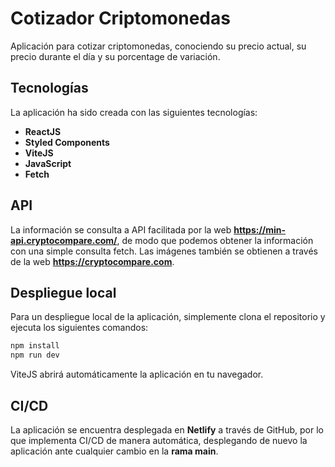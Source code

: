 # Cotizador Criptomonedas

Aplicación para cotizar criptomonedas, conociendo su precio actual, su precio durante el día y su porcentage de variación.

## Tecnologías

La aplicación ha sido creada con las siguientes tecnologías:

- **ReactJS**
- **Styled Components**
- **ViteJS**
- **JavaScript**
- **Fetch**

## API

La información se consulta a API facilitada por la web **https://min-api.cryptocompare.com/**, de modo que podemos obtener la información con una simple consulta fetch. Las imágenes también se obtienen a través de la web **https://cryptocompare.com**.

## Despliegue local

Para un despliegue local de la aplicación, simplemente clona el repositorio y ejecuta los siguientes comandos:

```bash
npm install
npm run dev
```

ViteJS abrirá automáticamente la aplicación en tu navegador.

## CI/CD

La aplicación se encuentra desplegada en **Netlify** a través de GitHub, por lo que implementa CI/CD de manera automática, desplegando de nuevo la aplicación ante cualquier cambio en la **rama main**.
